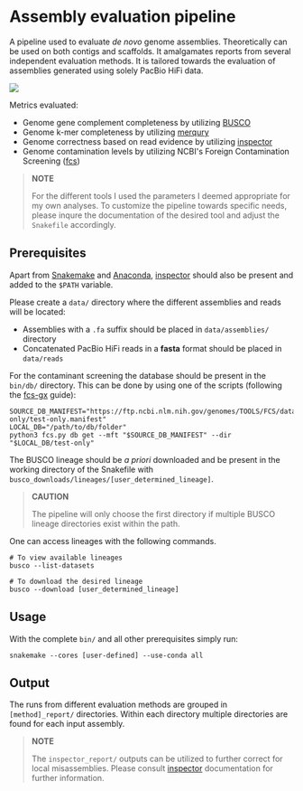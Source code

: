 # Assembly evaluation pipeline

A pipeline used to evaluate _de novo_ genome assemblies. Theoretically can be used on both contigs and scaffolds. It amalgamates reports from several independent evaluation methods. It is tailored towards the evaluation of assemblies generated using solely PacBio HiFi data.

![](https://github.com/fka21/genomics_smk_pipelines/blob/main/genome_assembly/assembly_qc/dag.svg)

Metrics evaluated:
* Genome gene complement completeness by utilizing [BUSCO](https://busco.ezlab.org/)
* Genome k-mer completeness by utilizing [merqury](https://github.com/marbl/merqury)
* Genome correctness based on read evidence by utilizing [inspector](https://github.com/Maggi-Chen/Inspector)
* Genome contamination levels by utilizing NCBI's Foreign Contamination Screening ([fcs](https://github.com/ncbi/fcs))

> **NOTE**  
> 
> For the different tools I used the parameters I deemed appropriate for my own analyses. To customize the pipeline towards specific needs, please inqure the documentation of the desired tool and adjust the `Snakefile` accordingly.
## Prerequisites

Apart from [Snakemake](https://snakemake.readthedocs.io/en/stable/) and [Anaconda](https://docs.anaconda.com/miniconda/), [inspector](https://github.com/Maggi-Chen/Inspector) should also be present and added to the `$PATH` variable.

Please create a `data/` directory where the different assemblies and reads will be located:
* Assemblies with a `.fa` suffix should be placed in `data/assemblies/` directory
* Concatenated PacBio HiFi reads in a **fasta** format should be placed in `data/reads`

For the contaminant screening the database should be present in the `bin/db/` directory. This can be done by using one of the scripts (following the [fcs-gx](https://github.com/ncbi/fcs/wiki/FCS-GX-input#fcs-gx-database-location) guide):

```
SOURCE_DB_MANIFEST="https://ftp.ncbi.nlm.nih.gov/genomes/TOOLS/FCS/database/test-only/test-only.manifest"
LOCAL_DB="/path/to/db/folder"
python3 fcs.py db get --mft "$SOURCE_DB_MANIFEST" --dir "$LOCAL_DB/test-only" 
```

The BUSCO lineage should be *a priori* downloaded and be present in the working directory of the Snakefile with `busco_downloads/lineages/[user_determined_lineage]`.

> **CAUTION**
> 
> The pipeline will only choose the first directory if multiple BUSCO lineage directories exist within the path.

One can access lineages with the following commands.
```
# To view available lineages
busco --list-datasets

# To download the desired lineage
busco --download [user_determined_lineage]
```

## Usage

With the complete `bin/` and all other prerequisites simply run:

```
snakemake --cores [user-defined] --use-conda all
```

## Output

The runs from different evaluation methods are grouped in `[method]_report/` directories. Within each directory multiple directories are found for each input assembly.

> **NOTE**
> 
> The `inspector_report/` outputs can be utilized to further correct  for local misassemblies. Please consult [inspector](https://github.com/Maggi-Chen/Inspector) documentation for further information.



